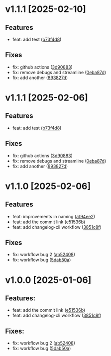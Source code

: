 # v1.1.1 [2025-02-10]

## Features
- feat: add test ([b73f4d8](https://github.com/Ebadm/test_issue_template/commit/b73f4d8))

## Fixes
- fix: github actions ([3d90883](https://github.com/Ebadm/test_issue_template/commit/3d90883))
- fix: remove debugs and streamline ([0eba87d](https://github.com/Ebadm/test_issue_template/commit/0eba87d))
- fix: add another ([893827d](https://github.com/Ebadm/test_issue_template/commit/893827d))


# v1.1.1 [2025-02-06]

## Features
- feat: add test ([b73f4d8](https://github.com/Ebadm/test_issue_template/commit/b73f4d8))

## Fixes
- fix: github actions ([3d90883](https://github.com/Ebadm/test_issue_template/commit/3d90883))
- fix: remove debugs and streamline ([0eba87d](https://github.com/Ebadm/test_issue_template/commit/0eba87d))
- fix: add another ([893827d](https://github.com/Ebadm/test_issue_template/commit/893827d))


# v1.1.0 [2025-02-06]

## Features
- feat: improvements in naming ([a194ee2](https://github.com/Ebadm/test_issue_template/commit/a194ee2))
- feat: add the commit link ([e51536b](https://github.com/Ebadm/test_issue_template/commit/e51536b))
- feat: add changelog-cli workflow ([3851c8f](https://github.com/Ebadm/test_issue_template/commit/3851c8f))

## Fixes
- fix: workflow bug 2 ([ab52408](https://github.com/Ebadm/test_issue_template/commit/ab52408))
- fix: workflow bug ([5dab50a](https://github.com/Ebadm/test_issue_template/commit/5dab50a))


# v1.0.0 [2025-01-06]

## Features:

- feat: add the commit link ([e51536b](https://github.com/Ebadm/test_issue_template/commit/e51536b))
- feat: add changelog-cli workflow ([3851c8f](https://github.com/Ebadm/test_issue_template/commit/3851c8f))

## Fixes:

- fix: workflow bug 2 ([ab52408](https://github.com/Ebadm/test_issue_template/commit/ab52408))
- fix: workflow bug ([5dab50a](https://github.com/Ebadm/test_issue_template/commit/5dab50a))



